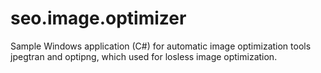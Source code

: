 # seo.image.optimizer
Sample Windows application (C#) for automatic image optimization tools jpegtran and optipng, which used for losless image optimization.

